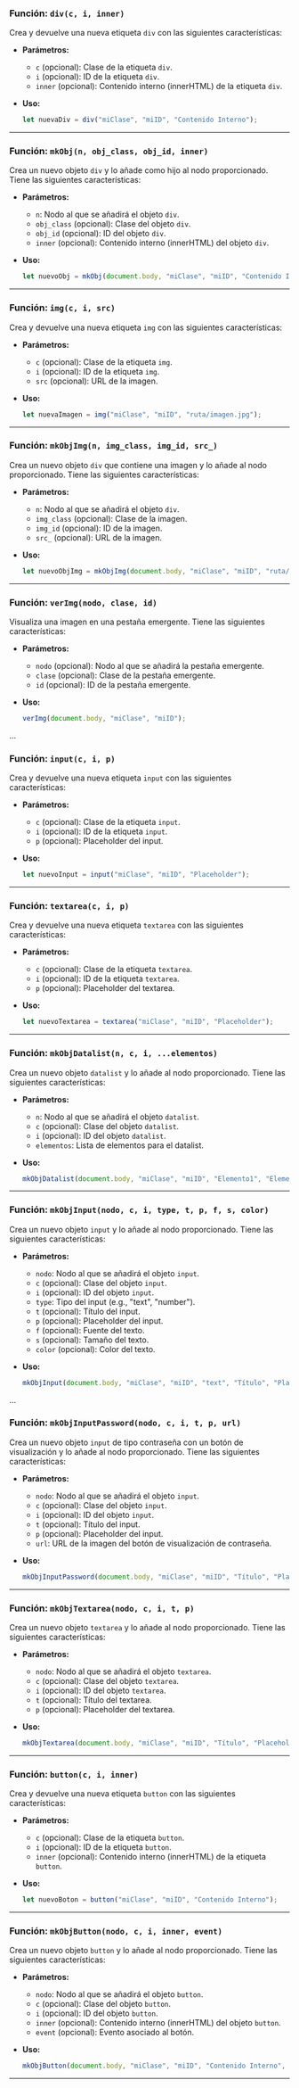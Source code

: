 ### Función: `div(c, i, inner)`

Crea y devuelve una nueva etiqueta `div` con las siguientes características:

- **Parámetros:**
  - `c` (opcional): Clase de la etiqueta `div`.
  - `i` (opcional): ID de la etiqueta `div`.
  - `inner` (opcional): Contenido interno (innerHTML) de la etiqueta `div`.

- **Uso:**
  ```javascript
  let nuevaDiv = div("miClase", "miID", "Contenido Interno");
  ```

---

### Función: `mkObj(n, obj_class, obj_id, inner)`

Crea un nuevo objeto `div` y lo añade como hijo al nodo proporcionado. Tiene las siguientes características:

- **Parámetros:**
  - `n`: Nodo al que se añadirá el objeto `div`.
  - `obj_class` (opcional): Clase del objeto `div`.
  - `obj_id` (opcional): ID del objeto `div`.
  - `inner` (opcional): Contenido interno (innerHTML) del objeto `div`.

- **Uso:**
  ```javascript
  let nuevoObj = mkObj(document.body, "miClase", "miID", "Contenido Interno");
  ```

---

### Función: `img(c, i, src)`

Crea y devuelve una nueva etiqueta `img` con las siguientes características:

- **Parámetros:**
  - `c` (opcional): Clase de la etiqueta `img`.
  - `i` (opcional): ID de la etiqueta `img`.
  - `src` (opcional): URL de la imagen.

- **Uso:**
  ```javascript
  let nuevaImagen = img("miClase", "miID", "ruta/imagen.jpg");
  ```

---

### Función: `mkObjImg(n, img_class, img_id, src_)`

Crea un nuevo objeto `div` que contiene una imagen y lo añade al nodo proporcionado. Tiene las siguientes características:

- **Parámetros:**
  - `n`: Nodo al que se añadirá el objeto `div`.
  - `img_class` (opcional): Clase de la imagen.
  - `img_id` (opcional): ID de la imagen.
  - `src_` (opcional): URL de la imagen.

- **Uso:**
  ```javascript
  let nuevoObjImg = mkObjImg(document.body, "miClase", "miID", "ruta/imagen.jpg");
  ```

---

### Función: `verImg(nodo, clase, id)`

Visualiza una imagen en una pestaña emergente. Tiene las siguientes características:

- **Parámetros:**
  - `nodo` (opcional): Nodo al que se añadirá la pestaña emergente.
  - `clase` (opcional): Clase de la pestaña emergente.
  - `id` (opcional): ID de la pestaña emergente.

- **Uso:**
  ```javascript
  verImg(document.body, "miClase", "miID");
  ```

...

### Función: `input(c, i, p)`

Crea y devuelve una nueva etiqueta `input` con las siguientes características:

- **Parámetros:**
  - `c` (opcional): Clase de la etiqueta `input`.
  - `i` (opcional): ID de la etiqueta `input`.
  - `p` (opcional): Placeholder del input.

- **Uso:**
  ```javascript
  let nuevoInput = input("miClase", "miID", "Placeholder");
  ```

---

### Función: `textarea(c, i, p)`

Crea y devuelve una nueva etiqueta `textarea` con las siguientes características:

- **Parámetros:**
  - `c` (opcional): Clase de la etiqueta `textarea`.
  - `i` (opcional): ID de la etiqueta `textarea`.
  - `p` (opcional): Placeholder del textarea.

- **Uso:**
  ```javascript
  let nuevoTextarea = textarea("miClase", "miID", "Placeholder");
  ```

---

### Función: `mkObjDatalist(n, c, i, ...elementos)`

Crea un nuevo objeto `datalist` y lo añade al nodo proporcionado. Tiene las siguientes características:

- **Parámetros:**
  - `n`: Nodo al que se añadirá el objeto `datalist`.
  - `c` (opcional): Clase del objeto `datalist`.
  - `i` (opcional): ID del objeto `datalist`.
  - `elementos`: Lista de elementos para el datalist.

- **Uso:**
  ```javascript
  mkObjDatalist(document.body, "miClase", "miID", "Elemento1", "Elemento2", "Elemento3");
  ```

---

### Función: `mkObjInput(nodo, c, i, type, t, p, f, s, color)`

Crea un nuevo objeto `input` y lo añade al nodo proporcionado. Tiene las siguientes características:

- **Parámetros:**
  - `nodo`: Nodo al que se añadirá el objeto `input`.
  - `c` (opcional): Clase del objeto `input`.
  - `i` (opcional): ID del objeto `input`.
  - `type`: Tipo del input (e.g., "text", "number").
  - `t` (opcional): Título del input.
  - `p` (opcional): Placeholder del input.
  - `f` (opcional): Fuente del texto.
  - `s` (opcional): Tamaño del texto.
  - `color` (opcional): Color del texto.

- **Uso:**
  ```javascript
  mkObjInput(document.body, "miClase", "miID", "text", "Título", "Placeholder", "Arial", "14px", "#000");
  ```

...

### Función: `mkObjInputPassword(nodo, c, i, t, p, url)`

Crea un nuevo objeto `input` de tipo contraseña con un botón de visualización y lo añade al nodo proporcionado. Tiene las siguientes características:

- **Parámetros:**
  - `nodo`: Nodo al que se añadirá el objeto `input`.
  - `c` (opcional): Clase del objeto `input`.
  - `i` (opcional): ID del objeto `input`.
  - `t` (opcional): Título del input.
  - `p` (opcional): Placeholder del input.
  - `url`: URL de la imagen del botón de visualización de contraseña.

- **Uso:**
  ```javascript
  mkObjInputPassword(document.body, "miClase", "miID", "Título", "Placeholder", "ruta/imagen.png");
  ```

---

### Función: `mkObjTextarea(nodo, c, i, t, p)`

Crea un nuevo objeto `textarea` y lo añade al nodo proporcionado. Tiene las siguientes características:

- **Parámetros:**
  - `nodo`: Nodo al que se añadirá el objeto `textarea`.
  - `c` (opcional): Clase del objeto `textarea`.
  - `i` (opcional): ID del objeto `textarea`.
  - `t` (opcional): Título del textarea.
  - `p` (opcional): Placeholder del textarea.

- **Uso:**
  ```javascript
  mkObjTextarea(document.body, "miClase", "miID", "Título", "Placeholder");
  ```

---

### Función: `button(c, i, inner)`

Crea y devuelve una nueva etiqueta `button` con las siguientes características:

- **Parámetros:**
  - `c` (opcional): Clase de la etiqueta `button`.
  - `i` (opcional): ID de la etiqueta `button`.
  - `inner` (opcional): Contenido interno (innerHTML) de la etiqueta `button`.

- **Uso:**
  ```javascript
  let nuevoBoton = button("miClase", "miID", "Contenido Interno");
  ```

---

### Función: `mkObjButton(nodo, c, i, inner, event)`

Crea un nuevo objeto `button` y lo añade al nodo proporcionado. Tiene las siguientes características:

- **Parámetros:**
  - `nodo`: Nodo al que se añadirá el objeto `button`.
  - `c` (opcional): Clase del objeto `button`.
  - `i` (opcional): ID del objeto `button`.
  - `inner` (opcional): Contenido interno (innerHTML) del objeto `button`.
  - `event` (opcional): Evento asociado al botón.

- **Uso:**
  ```javascript
  mkObjButton(document.body, "miClase", "miID", "Contenido Interno", function() { /* Código del evento */ });
  ```
  
---
